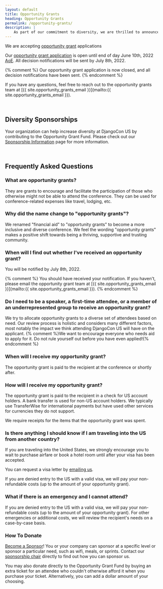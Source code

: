 ```yaml
---
layout: default
title: Opportunity Grants
heading: Opportunity Grants
permalink: /opportunity-grants/
description: |
    As part of our commitment to diversity, we are thrilled to announce that we will be supporting individuals who need opportunity grants to attend DjangoCon US.
---
```


We are accepting [opportunity grant](https://2022.djangocon.us/opportunity-grants/) applications

Our <a href="{{site.opportunity_grant_application}}">opportunity grant application</a> is open until end of day June 10th, 2022 [AoE](https://time.is/compare/0000_10_June_2022_in_Anywhere_on_Earth).
All decision notifications will be sent by July 8th, 2022.

{% comment %}
Our opportunity grant application is now closed, and all decision notifications have been sent.
{% endcomment %}

If you have any questions, feel free to reach out to the opportunity grants team at [{{ site.opportunity_grants_email }}](mailto:{{ site.opportunity_grants_email }}).

<br>

## Diversity Sponsorships

Your organization can help increase diversity at DjangoCon US by contributing to the Opportunity Grant Fund.
Please check out our [Sponsorship Information](/sponsors/information/) page for more information.

<br>

## Frequently Asked Questions

### What are opportunity grants?
They are grants to encourage and facilitate the participation of those who otherwise might not be able to attend the conference.
They can be used for conference-related expenses like travel, lodging, etc.

### Why did the name change to "opportunity grants"?
We renamed "financial aid" to "opportunity grants" to become a more inclusive and diverse conference.
We feel the wording "opportunity grants" makes a positive shift towards being a thriving, supportive and trusting community.

### When will I find out whether I've received an opportunity grant?

You will be notified by July 8th, 2022.

{% comment %}
You should have received your notification. If you haven't, please email the opportunity grant team at [{{ site.opportunity_grants_email }}](mailto:{{ site.opportunity_grants_email }}).
{% endcomment %}

### Do I need to be a speaker, a first-time attendee, or a member of an underrepresented group to receive an opportunity grant?

We try to allocate opportunity grants to a diverse set of attendees based on need.
Our review process is holistic and considers many different factors, most notably the impact we think attending DjangoCon US will have on the applicant.
{% comment %}We want to encourage everyone who needs aid to apply for it. Do not rule yourself out before you have even applied!{% endcomment %}

### When will I receive my opportunity grant?

The opportunity grant is paid to the recipient at the conference or shortly after.

### How will I receive my opportunity grant?

The opportunity grant is paid to the recipient in a check for US account holders.
A bank transfer is used for non-US account holders.
We typically use TransferWise for international payments but have used other services for currencies they do not support.

We require receipts for the items that the opportunity grant was spent.

### Is there anything I should know if I am traveling into the US from another country?

If you are traveling into the United States, we strongly encourage you to wait to purchase airfare or book a hotel room until after your visa has been accepted.

You can request a visa letter by <a href="mailto:{{site.visa_email}}">emailing us</a>.

If you are denied entry to the US with a valid visa, we will pay your non-refundable costs (up to the amount of your opportunity grant).

### What if there is an emergency and I cannot attend?

If you are denied entry to the US with a valid visa, we will pay your non-refundable costs (up to the amount of your opportunity grant).
For other emergencies or additional costs, we will review the recipient's needs on a case-by-case basis.

### How To Donate

[Become a Sponsor](/sponsors/information/)! You or your company can sponsor at a specific level or sponsor a particular need, such as wifi, meals, or sprints.
Contact our <a href="mailto:{{site.sponsors_email}}">sponsorship chair</a> directly to find out how you can sponsor us.

You may also donate directly to the Opportunity Grant Fund by buying an extra ticket for an attendee who couldn't otherwise afford it when you purchase your ticket. Alternatively, you can add a dollar amount of your choosing.

